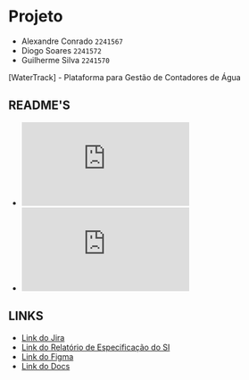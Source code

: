 # Projeto
 * Alexandre Conrado `2241567`
 * Diogo Soares `2241572`
 * Guilherme Silva `2241570`

[WaterTrack] - Plataforma para Gestão de Contadores de Água

## README'S
* ![README Android](https://github.com/Gugas749/WaterTrack/blob/main/%5BANDROID%5D/README_ANDROID.md)
* ![README Web](https://github.com/Gugas749/WaterTrack/blob/main/%5WEB%5D/README_WEB.md)

## LINKS
* [Link do Jira](https://my-team-f1esiobq.atlassian.net/jira/software/projects/JGK/summary)
* [Link do Relatório de Especificação do SI](https://myipleiria-my.sharepoint.com/:w:/r/personal/2241570_my_ipleiria_pt/_layouts/15/Doc.aspx?sourcedoc=%7B0A52FA89-BE96-455D-B7EF-5D4A91EFDBCA%7D&file=IPL-TeSP-PSI-PSI-2526-Template_especificacao_SI.docx&fromShare=true&action=default&mobileredirect=true)
* [Link do Figma](https://www.figma.com/design/8INSuZ4p0Tkv7IUZTKT7BC/Design-WaterTrack?node-id=55-312&p=f&t=h24WxBbD3etWSUig-0)
* [Link do Docs](https://docs.google.com/document/d/1OzIOerLNs7PPII6IhRsYwgCvOh3YNf_8-Bh9OG0dDG8/edit?tab=t.q69v8pswmsz6)

